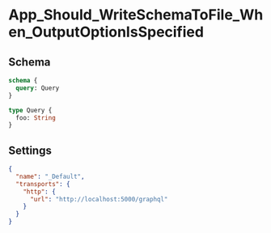 # App_Should_WriteSchemaToFile_When_OutputOptionIsSpecified

## Schema

```graphql
schema {
  query: Query
}

type Query {
  foo: String
}
```

## Settings

```json
{
  "name": "_Default",
  "transports": {
    "http": {
      "url": "http://localhost:5000/graphql"
    }
  }
}
```

